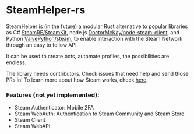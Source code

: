 # SteamHelper-rs

SteamHelper is (in the future) a modular Rust alternative to popular libraries as C# [SteamRE/SteamKit](https://github.com/SteamRE/SteamKit), node.js [DoctorMcKay/node-steam-client](https://github.com/DoctorMcKay/node-steam-client), and Python [ValvePython/steam](https://github.com/ValvePython/steam), to enable interaction with the Steam Network through an easy to follow API.

It can be used to create bots, automate profiles, the possibilities are endless.

The library needs contributors. Check issues that need help and send those PRs in!
To learn more about how Steam works, check [here](https://github.com/saskenuba/SteamHelper-rs/blob/master/docs/dev/README.md).

### Features (not yet implemented):
- Steam Authenticator: Mobile 2FA
- Steam WebAuth: Authentication to Steam Community and Steam Store
- Steam Client
- Steam WebAPI
